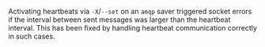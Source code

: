 Activating heartbeats via `-X`/`--set` on an `amqp` saver triggered socket errors
if the interval between sent messages was larger than the heartbeat interval.
This has been fixed by handling heartbeat communication correctly in such cases.
